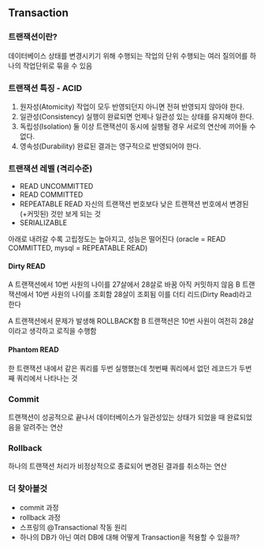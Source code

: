 ## Transaction

### 트랜잭션이란?

데이터베이스 상태를 변경시키기 위해 수행되는 작업의 단위
수행되는 여러 질의어를 하나의 작업단위로 묶을 수 있음

### 트랜잭션 특징 - ACID

1. 원자성(Atomicity) 작업이 모두 반영되던지 아니면 전혀 반영되지 않아야 한다.
2. 일관성(Consistency) 실행이 완료되면 언제나 일관성 있는 상태를 유지해야 한다.
3. 독립성(Isolation) 둘 이상 트랜잭션이 동시에 실행될 경우 서로의 연산에 끼어들 수 없다.
4. 영속성(Durability) 완료된 결과는 영구적으로 반영되어야 한다.

### 트랜잭션 레벨 (격리수준)

- READ UNCOMMITTED
- READ COMMITTED
- REPEATABLE READ
  자신의 트랜잭션 번호보다 낮은 트랜잭션 번호에서 변경된(+커밋된) 것만 보게 되는 것
- SERIALIZABLE

아래로 내려갈 수록 고립정도는 높아지고, 성능은 떨어진다
(oracle = READ COMMITTED, mysql = REPEATABLE READ)

#### Dirty READ

A 트랜잭션에서 10번 사원의 나이를 27살에서 28살로 바꿈
아직 커밋하지 않음
B 트랜잭션에서 10번 사원의 나이를 조회함
28살이 조회됨
이를 더티 리드(Dirty Read)라고 한다

A 트랜잭션에서 문제가 발생해 ROLLBACK함
B 트랜잭션은 10번 사원이 여전히 28살이라고 생각하고 로직을 수행함

#### Phantom READ

한 트랜잭션 내에서 같은 쿼리를 두번 실행했는데 첫번째 쿼리에서 없던 레코드가 두번째 쿼리에서 나타나는 것

### Commit

트랜잭션이 성공적으로 끝나서 데이터베이스가 일관성있는 상태가 되었을 때 완료되었음을 알려주는 연산

### Rollback

하나의 트랜잭션 처리가 비정상적으로 종료되어 변경된 결과를 취소하는 연산

### 더 찾아볼것

- commit 과정
- rollback 과정
- 스프링의 @Transactional 작동 원리
- 하나의 DB가 아닌 여러 DB에 대해 어떻게 Transaction을 적용할 수 있을까?
